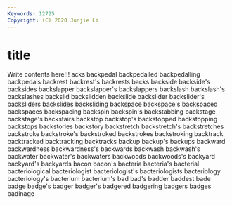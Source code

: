 ```yaml
---
Keywords: 12725
Copyright: (C) 2020 Junjie Li
---
```


# title

Write contents here!!!
acks 
backpedal 
backpedalled
backpedalling 
backpedals 
backrest 
backrest's 
backrests 
backs 
backside 
backside's 
backsides 
backslapper
backslapper's 
backslappers 
backslash 
backslash's 
backslashes 
backslid 
backslidden 
backslide 
backslider 
backslider's
backsliders 
backslides 
backsliding 
backspace 
backspace's 
backspaced 
backspaces 
backspacing 
backspin 
backspin's
backstabbing 
backstage 
backstage's 
backstairs 
backstop 
backstop's 
backstopped 
backstopping 
backstops 
backstories
backstory 
backstretch 
backstretch's 
backstretches 
backstroke 
backstroke's 
backstroked 
backstrokes 
backstroking 
backtrack
backtracked 
backtracking 
backtracks 
backup 
backup's 
backups 
backward 
backwardness 
backwardness's 
backwards
backwash 
backwash's 
backwater 
backwater's 
backwaters 
backwoods 
backwoods's 
backyard 
backyard's 
backyards
bacon 
bacon's 
bacteria 
bacteria's 
bacterial 
bacteriological 
bacteriologist 
bacteriologist's 
bacteriologists 
bacteriology
bacteriology's 
bacterium 
bacterium's 
bad 
bad's 
badder 
baddest 
bade 
badge 
badge's
badger 
badger's 
badgered 
badgering 
badgers 
badges 
badinage 
